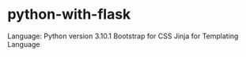 # python-with-flask

Language: Python version 3.10.1
Bootstrap for CSS
Jinja for Templating Language
